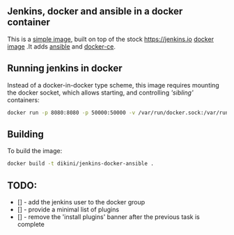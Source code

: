 ## Jenkins, docker and ansible in a docker container

This is a [simple image](https://hub.docker.com/r/dikini/jenkins-docker-ansible/), built on top of the stock https://jenkins.io [docker image](https://hub.docker.com/r/jenkins/jenkins/) .It adds [ansible](https://ansible.com) and [docker-ce](https://docker.com).

## Running jenkins in docker

Instead of a docker-in-docker type scheme, this image requires mounting the docker socket, which allows starting, and controlling _'sibling'_ containers:

```bash
docker run -p 8080:8080 -p 50000:50000 -v /var/run/docker.sock:/var/run/docker.sock dikini/jenkins-docker-ansible
```

## Building

To build the image:

```bash
docker build -t dikini/jenkins-docker-ansible .
```

## TODO:

- [] - add the jenkins user to the docker group
- [] - provide a minimal list of plugins
- [] - remove the 'install plugins' banner after the previous task is complete

